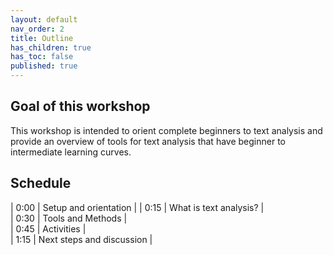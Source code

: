 ```yaml
---
layout: default
nav_order: 2
title: Outline
has_children: true
has_toc: false
published: true
---
```

## Goal of this workshop

This workshop is intended to orient complete beginners to text analysis and provide an overview of tools for text analysis that have beginner to intermediate learning curves.  

## Schedule

| 0:00 | Setup and orientation |
| 0:15  | What is text analysis? |     
| 0:30  | Tools and Methods |  
| 0:45 | Activities |   
| 1:15 | Next steps and discussion |
